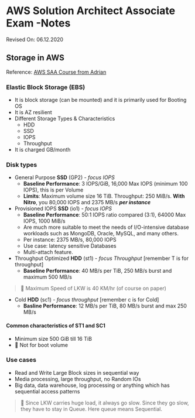 # AWS Solution Architect Associate Exam -Notes

Revised On: 06.12.2020

## Storage in AWS

Reference: [AWS SAA Course from Adrian](https://learn.cantrill.io/) 

### Elastic Block Storage (EBS)

* It is block storage (can be mounted) and it is primarily used for Booting OS
* It is AZ resilient
* Different Storage Types & Characteristics
  * HDD
  * SSD
  * IOPS
  * Throughput
* It is charged GB/month

### Disk types

* General Purpose **SSD** (GP2) - *focus IOPS*
  * **Baseline Performance**: 3 IOPS/GiB, 16,000 Max IOPS (minimum 100 IOPS), this is per Volume
  * **Limits**: Maximum volume size 16 TiB. Throughput: 250 MiB/s. **With Nitro**, you 80,000 IOPS  and 2375 MB/s _**per instance**_
* Provisioned IOPS **SSD** (io1) - *focus IOPS*
  * **Baseline Performance**: 50:1 IOPS ratio compared (3:1), 64000 Max IOPS, 1000 MiB/s
  * Are much more suitable to meet the needs of I/O-intensive database workloads such as MongoDB, Oracle, MySQL, and many others.
  * Per instance: 2375 MB/s, 80,000 IOPS
  * Use case: latency sensitive Databases
  * Multi-attach feature.
* Throughput Optimized **HDD** (st1) - *focus Throughput* [remember T is for throughput]
  * **Baseline Performance**: 40 MB/s per TiB, 250 MB/s burst and maximum 500 MB/s
  
> :electric_plug: Maximum Speed of LKW is 40 KM/hr (of course on paper)

* Cold **HDD** (sc1) - *focus throughput* [remember c is for Cold]
  * **Basline Performance**: 12 MB/s per TiB, 80 MB/s burst and max 250 MB/s

#### Common characteristics of ST1 and SC1

* Minimum size 500 GiB till 16 TiB
* :magnet: Not for boot volume 

### Use cases

* Read and Write Large Block sizes in sequential way
* Media processing, large throughput, no Random IOs
* Big data, data warehouse, log processing or anything which has sequential access patterns

> :electric_plug: Since LKW carries huge load, it always go slow. Since they go slow, they have to stay in Queue. Here queue means Sequential.
